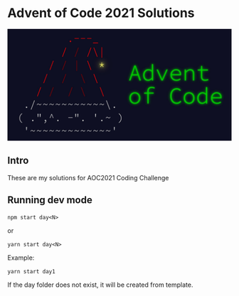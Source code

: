 # Advent of Code 2021 Solutions

![AOC2021](./aoc.jpeg)

## Intro

These are my solutions for AOC2021 Coding Challenge

## Running dev mode

```
npm start day<N>
```

or

```
yarn start day<N>
```

Example:

```
yarn start day1
```

If the day folder does not exist, it will be created from template.
